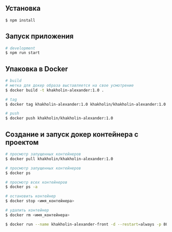 ## Установка

```bash
$ npm install
```

## Запуск приложения

```bash
# development
$ npm run start
```

## Упаковка в Docker

```bash
# build
# метка для докер образа выставляется на свое усмотрение 
$ docker build -t khakholin-alexander:1.0 .
```

```bash
# tag
$ docker tag khakholin-alexander:1.0 khakholin/khakholin-alexander:1.0
```

```bash
# push
$ docker push khakholin/khakholin-alexander:1.0
```

## Создание и запуск докер контейнера с проектом

```bash
# просмотр запущенных контейнеров 
$ docker pull khakholin/khakholin-alexander:1.0
```

```bash
# просмотр запущенных контейнеров 
$ docker ps
```

```bash
# просмотр всех контейнеров
$ docker ps -a
```

```bash
# остановить контейнер
$ docker stop <имя_контейнера>
```

```bash
# удалить контейнер
$ docker rm <имя_контейнера>
```

```bash
$ docker run --name khakholin-alexander-front -d --restart=always -p 80:80 khakholin/khakholin-alexander:1.0
```